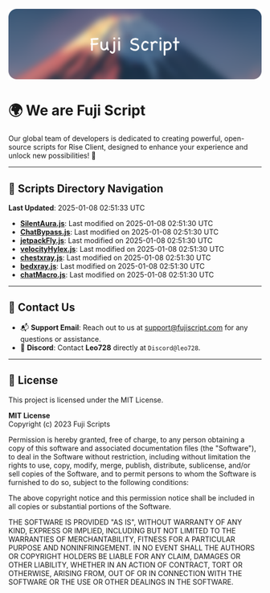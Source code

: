 ![Banner](.github/b.webp)

# 🌍 **We are Fuji Script**

Our global team of developers is dedicated to creating powerful, open-source scripts for Rise Client, designed to enhance your experience and unlock new possibilities! 🌟

---
<!-- SCRIPTS_NAVIGATION_START -->
## 📂 **Scripts Directory Navigation**

**Last Updated**: 2025-01-08 02:51:33 UTC

- **[SilentAura.js](scripts/SilentAura.js)**: Last modified on 2025-01-08 02:51:30 UTC
- **[ChatBypass.js](scripts/ChatBypass.js)**: Last modified on 2025-01-08 02:51:30 UTC
- **[jetpackFly.js](scripts/jetpackFly.js)**: Last modified on 2025-01-08 02:51:30 UTC
- **[velocityHylex.js](scripts/velocityHylex.js)**: Last modified on 2025-01-08 02:51:30 UTC
- **[chestxray.js](scripts/chestxray.js)**: Last modified on 2025-01-08 02:51:30 UTC
- **[bedxray.js](scripts/bedxray.js)**: Last modified on 2025-01-08 02:51:30 UTC
- **[chatMacro.js](scripts/chatMacro.js)**: Last modified on 2025-01-08 02:51:30 UTC

<!-- SCRIPTS_NAVIGATION_END -->

---

## 💬 **Contact Us**  
- 📬 **Support Email**: Reach out to us at [support@fujiscript.com](mailto:support@fujiscript.com) for any questions or assistance.  
- 💬 **Discord**: Contact **Leo728** directly at `Discord@leo728`.

---

## 📜 **License**

This project is licensed under the MIT License.  

**MIT License**  
Copyright (c) 2023 Fuji Scripts  

Permission is hereby granted, free of charge, to any person obtaining a copy of this software and associated documentation files (the "Software"), to deal in the Software without restriction, including without limitation the rights to use, copy, modify, merge, publish, distribute, sublicense, and/or sell copies of the Software, and to permit persons to whom the Software is furnished to do so, subject to the following conditions:  

The above copyright notice and this permission notice shall be included in all copies or substantial portions of the Software.  

THE SOFTWARE IS PROVIDED "AS IS", WITHOUT WARRANTY OF ANY KIND, EXPRESS OR IMPLIED, INCLUDING BUT NOT LIMITED TO THE WARRANTIES OF MERCHANTABILITY, FITNESS FOR A PARTICULAR PURPOSE AND NONINFRINGEMENT. IN NO EVENT SHALL THE AUTHORS OR COPYRIGHT HOLDERS BE LIABLE FOR ANY CLAIM, DAMAGES OR OTHER LIABILITY, WHETHER IN AN ACTION OF CONTRACT, TORT OR OTHERWISE, ARISING FROM, OUT OF OR IN CONNECTION WITH THE SOFTWARE OR THE USE OR OTHER DEALINGS IN THE SOFTWARE.  
